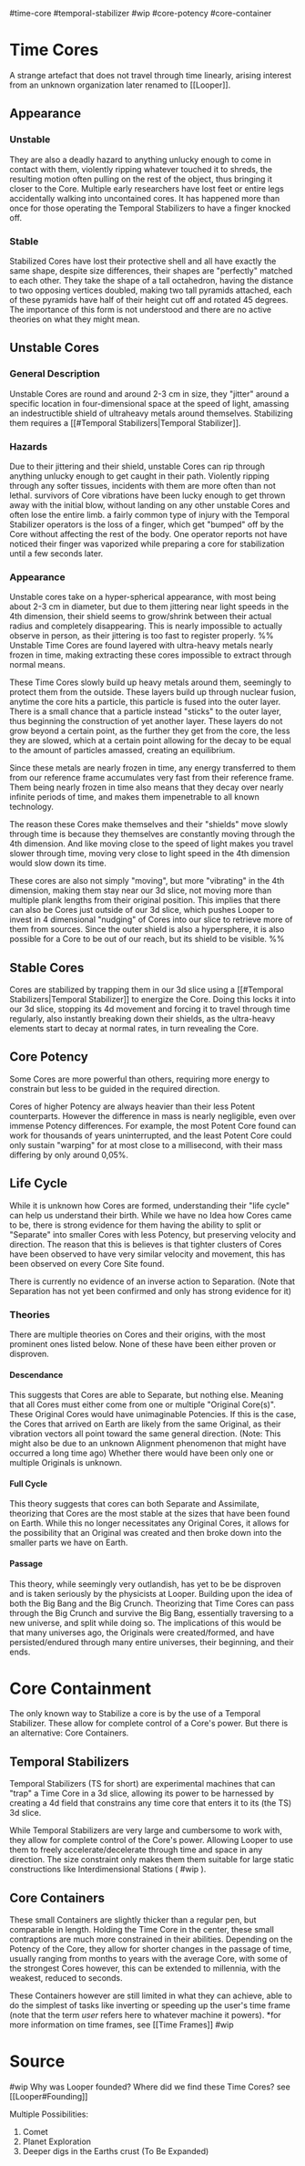 #time-core #temporal-stabilizer #wip #core-potency #core-container
# Time Cores
A strange artefact that does not travel through time linearly, arising interest from an unknown organization later renamed to [[Looper]].

## Appearance
### Unstable
 They are also a deadly hazard to anything unlucky enough to come in contact with them, violently ripping whatever touched it to shreds, the resulting motion often pulling on the rest of the object, thus bringing it closer to the Core. Multiple early researchers have lost feet or entire legs accidentally walking into uncontained cores. It has happened more than once for those operating the Temporal Stabilizers to have a finger knocked off.

### Stable
Stabilized Cores have lost their protective shell and all have exactly the same shape, despite size differences, their shapes are "perfectly" matched to each other. They take the shape of a tall octahedron, having the distance to two opposing vertices doubled, making two tall pyramids attached, each of these pyramids have half of their height cut off and rotated 45 degrees.
The importance of this form is not understood and there are no active theories on what they might mean.
## Unstable Cores
### General Description
Unstable Cores are round and around 2-3 cm in size, they "jitter" around a specific location in four-dimensional space at the speed of light, amassing an indestructible shield of ultraheavy metals around themselves. Stabilizing them requires a [[#Temporal Stabilizers|Temporal Stabilizer]].

### Hazards
Due to their jittering and their shield, unstable Cores can rip through anything unlucky enough to get caught in their path. Violently ripping through any softer tissues, incidents with them are more often than not lethal. survivors of Core vibrations have been lucky enough to get thrown away with the initial blow, without landing on any other unstable Cores and often lose the entire limb. a fairly common type of injury with the Temporal Stabilizer operators is the loss of a finger, which get "bumped" off by the Core without affecting the rest of the body.
One operator reports not have noticed their finger was vaporized while preparing a core for stabilization until a few seconds later.

### Appearance
Unstable cores take on a hyper-spherical appearance, with most being about 2-3 cm in diameter, but due to them jittering near light speeds in the 4th dimension, their shield seems to grow/shrink between their actual radius and completely disappearing. This is nearly impossible to actually observe in person, as their jittering is too fast to register properly.
%% 
Unstable Time Cores are found layered with ultra-heavy metals nearly frozen in time, making extracting these cores impossible to extract through normal means.

These Time Cores slowly build up heavy metals around them, seemingly to protect them from the outside. These layers build up through nuclear fusion, anytime the core hits a particle, this particle is fused into the outer layer. There is a small chance that a particle instead "sticks" to the outer layer, thus beginning the construction of yet another layer. These layers do not grow beyond a certain point, as the further they get from the core, the less they are slowed, which at a certain point allowing for the decay to be equal to the amount of particles amassed, creating an equilibrium.

Since these metals are nearly frozen in time, any energy transferred to them from our reference frame accumulates very fast from their reference frame. Them being nearly frozen in time also means that they decay over nearly infinite periods of time, and makes them impenetrable to all known technology.

The reason these Cores make themselves and their "shields" move slowly through time is because they themselves are constantly moving through the 4th dimension. And like moving close to the speed of light makes you travel slower through time, moving very close to light speed in the 4th dimension would slow down its time.

These cores are also not simply "moving", but more "vibrating" in the 4th dimension, making them stay near our 3d slice, not moving more than multiple plank lengths from their original position.
This implies that there can also be Cores just outside of our 3d slice, which pushes Looper to invest in 4 dimensional "nudging" of Cores into our slice to retrieve more of them from sources. Since the outer shield is also a hypersphere, it is also possible for a Core to be out of our reach, but its shield to be visible.  %%
## Stable Cores
Cores are stabilized by trapping them in our 3d slice using a [[#Temporal Stabilizers|Temporal Stabilizer]] to energize the Core. Doing this locks it into our 3d slice, stopping its 4d movement and forcing it to travel through time regularly, also instantly breaking down their shields, as the ultra-heavy elements start to decay at normal rates, in turn revealing the Core.

## Core Potency
Some Cores are more powerful than others, requiring more energy to constrain but less to be guided in the required direction.

Cores of higher Potency are always heavier than their less Potent counterparts. However the difference in mass is nearly negligible, even over immense Potency differences. For example, the most Potent Core found can work for thousands of years uninterrupted, and the least Potent Core could only sustain "warping" for at most close to a millisecond, with their mass differing by only around 0,05%.

## Life Cycle
While it is unknown how Cores are formed, understanding their "life cycle" can help us understand their birth.
While we have no Idea how Cores came to be, there is strong evidence for them having the ability to split or "Separate" into smaller Cores with less Potency, but preserving velocity and direction. The reason that this is believes is that tighter clusters of Cores have been observed to have very similar velocity and movement, this has been observed on every Core Site found.

There is currently no evidence of an inverse action to Separation. (Note that Separation has not yet been confirmed and only has strong evidence for it)

### Theories
There are multiple theories on Cores and their origins, with the most prominent ones listed below. None of these have been either proven or disproven.

#### Descendance
This suggests that Cores are able to Separate, but nothing else. Meaning that all Cores must either come from one or multiple "Original Core(s)". These Original Cores would have unimaginable Potencies. 
If this is the case, the Cores that arrived on Earth are likely from the same Original, as their vibration vectors all point toward the same general direction. (Note: This might also be due to an unknown Alignment phenomenon that might have occurred a long time ago)
Whether there would have been only one or multiple Originals is unknown.

#### Full Cycle
This theory suggests that cores can both Separate and Assimilate, theorizing that Cores are the most stable at the sizes that have been found on Earth. While this no longer necessitates any Original Cores, it allows for the possibility that an Original was created and then broke down into the smaller parts we have on Earth.

#### Passage
This theory, while seemingly very outlandish, has yet to be be disproven and is taken seriously by the physicists at Looper. Building upon the idea of both the Big Bang and the Big Crunch. Theorizing that Time Cores can pass through the Big Crunch and survive the Big Bang, essentially traversing to a new universe, and split while doing so. The implications of this would be that many universes ago, the Originals were created/formed, and have persisted/endured through many entire universes, their beginning, and their ends.
# Core Containment
The only known way to Stabilize a core is by the use of a Temporal Stabilizer. These allow for complete control of a Core's power. But there is an alternative: Core Containers.
## Temporal Stabilizers
Temporal Stabilizers (TS for short) are experimental machines that can "trap" a Time Core in a 3d slice, allowing its power to be harnessed by creating a 4d field that constrains any time core that enters it to its (the TS) 3d slice.

While Temporal Stabilizers are very large and cumbersome to work with, they allow for complete control of the Core's power. Allowing Looper to use them to freely accelerate/decelerate through time and space in any direction. The size constraint only makes them them suitable for large static constructions like Interdimensional Stations ( #wip ). 

## Core Containers
These small Containers are slightly thicker than a regular pen, but comparable in length. Holding the Time Core in the center, these small contraptions are much more constrained in their abilities. Depending on the Potency of the Core, they allow for shorter changes in the passage of time, usually ranging from months to years with the average Core, with some of the strongest Cores however, this can be extended to millennia, with the weakest, reduced to seconds. 

These Containers however are still limited in what they can achieve, able to do the simplest of tasks like inverting or speeding up the user's time frame (note that the term *user* refers here to whatever machine it powers).
\*for more information on time frames, see [[Time Frames]]  #wip
# Source
#wip
Why was Looper founded? Where did we find these Time Cores?
see [[Looper#Founding]]

Multiple Possibilities:
1. Comet
2. Planet Exploration
3. Deeper digs in the Earths crust
(To Be Expanded)